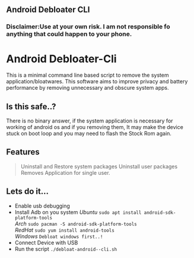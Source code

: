 ## Android Debloater CLI

### Disclaimer:Use at your own risk. I am not responsible fo anything that could happen to your phone.

# Android Debloater-Cli

This is a minimal command line based script to remove the system application/bloatwares.
This software aims to improve privacy and battery performance by removing unnecessary and obscure system apps.

## Is this safe..?

There is no binary answer, if the system application is necessary for working of android os and if you removing them,
It may make the device stuck on boot loop and you may need to flash the Stock Rom again.
 

## Features

> Uninstall and Restore system packages
> Uninstall user packages
> Removes Application for single user.


## Lets do it...

* Enable usb debugging
* Install Adb on you system
*Ubuntu*
 `sudo apt install android-sdk-platform-tools` <br>
 *Arch*
 `sudo pacman -S android-sdk-platform-tools` <br>
 *RedHat*
 `sudo yum install android-tools`<br>
 *Windows*
 `Debloat windows first..!`<br>
* Connect Device with USB
* Run the script
 `./debloat-android--cli.sh`
